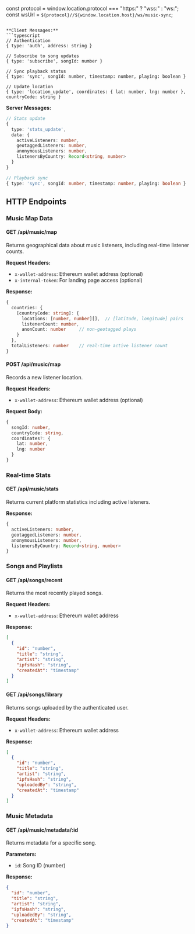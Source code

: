 const protocol = window.location.protocol === "https:" ? "wss:" : "ws:";
const wsUrl = `${protocol}//${window.location.host}/ws/music-sync`;
```

**Client Messages:**
```typescript
// Authentication
{ type: 'auth', address: string }

// Subscribe to song updates
{ type: 'subscribe', songId: number }

// Sync playback status
{ type: 'sync', songId: number, timestamp: number, playing: boolean }

// Update location
{ type: 'location_update', coordinates: { lat: number, lng: number }, countryCode: string }
```

**Server Messages:**
```typescript
// Stats update
{ 
  type: 'stats_update',
  data: {
    activeListeners: number,
    geotaggedListeners: number,
    anonymousListeners: number,
    listenersByCountry: Record<string, number>
  }
}

// Playback sync
{ type: 'sync', songId: number, timestamp: number, playing: boolean }
```

## HTTP Endpoints

### Music Map Data

#### GET /api/music/map
Returns geographical data about music listeners, including real-time listener counts.

**Request Headers:**
- `x-wallet-address`: Ethereum wallet address (optional)
- `x-internal-token`: For landing page access (optional)

**Response:**
```typescript
{
  countries: {
    [countryCode: string]: {
      locations: [number, number][],  // [latitude, longitude] pairs
      listenerCount: number,
      anonCount: number     // non-geotagged plays
    }
  },
  totalListeners: number    // real-time active listener count
}
```

#### POST /api/music/map
Records a new listener location.

**Request Headers:**
- `x-wallet-address`: Ethereum wallet address (optional)

**Request Body:**
```typescript
{
  songId: number,
  countryCode: string,
  coordinates?: {
    lat: number,
    lng: number
  }
}
```

### Real-time Stats

#### GET /api/music/stats
Returns current platform statistics including active listeners.

**Response:**
```typescript
{
  activeListeners: number,
  geotaggedListeners: number,
  anonymousListeners: number,
  listenersByCountry: Record<string, number>
}
```

### Songs and Playlists
#### GET /api/songs/recent
Returns the most recently played songs.

**Request Headers:**
- `x-wallet-address`: Ethereum wallet address

**Response:**
```json
[
  {
    "id": "number",
    "title": "string",
    "artist": "string",
    "ipfsHash": "string",
    "createdAt": "timestamp"
  }
]
```

#### GET /api/songs/library
Returns songs uploaded by the authenticated user.

**Request Headers:**
- `x-wallet-address`: Ethereum wallet address

**Response:**
```json
[
  {
    "id": "number",
    "title": "string",
    "artist": "string",
    "ipfsHash": "string",
    "uploadedBy": "string",
    "createdAt": "timestamp"
  }
]
```

### Music Metadata

#### GET /api/music/metadata/:id
Returns metadata for a specific song.

**Parameters:**
- `id`: Song ID (number)

**Response:**
```json
{
  "id": "number",
  "title": "string",
  "artist": "string",
  "ipfsHash": "string",
  "uploadedBy": "string",
  "createdAt": "timestamp"
}